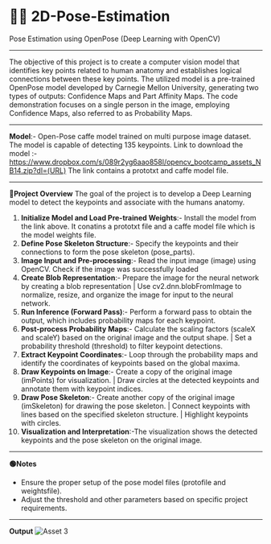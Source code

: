 # 👯‍♂️ 2D-Pose-Estimation
Pose Estimation using OpenPose (Deep Learning with OpenCV)

--------------------------------------------------------------------------------------------------------------------------------------------------------------------

The objective of this project is to create a computer vision model that identifies key points related to human anatomy and establishes logical connections between these key points. The utilized model is a pre-trained OpenPose model developed by Carnegie Mellon University, generating two types of outputs: Confidence Maps and Part Affinity Maps. The code demonstration focuses on a single person in the image, employing Confidence Maps, also referred to as Probability Maps.

--------------------------------------------------------------------------------------------------------------------------------------------------------------------- 

**Model**:- 
Open-Pose caffe model trained on multi purpose image dataset. The model is capable of detecting 135 keypoints.
Link to download the model :- https://www.dropbox.com/s/089r2yg6aao858l/opencv_bootcamp_assets_NB14.zip?dl=(URL)
The link contains a prototxt and caffe model file.

--------------------------------------------------------------------------------------------------------------------------------------------------------------------

**📖Project Overview**
The goal of the project is to develop a Deep Learning model to detect the keypoints and associate with the humans anatomy.

1. **Initialize Model and Load Pre-trained Weights**:- Install the model from the link above. It conatins a prototxt file and a caffe model file which is the model weights file.
2. **Define Pose Skeleton Structure**:- Specify the keypoints and their connections to form the pose skeleton (pose_parts).
3. **Image Input and Pre-processing**:- Read the input image (image) using OpenCV. Check if the image was successfully loaded
4. **Create Blob Representation**:- Prepare the image for the neural network by creating a blob representation | Use cv2.dnn.blobFromImage to normalize, resize, and organize the image for input to the neural network.
5. **Run Inference (Forward Pass)**:- Perform a forward pass to obtain the output, which includes probability maps for each keypoint.
6. **Post-process Probability Maps**:- Calculate the scaling factors (scaleX and scaleY) based on the original image and the output shape. | Set a probability threshold (threshold) to filter keypoint detections.
7. **Extract Keypoint Coordinates**:- Loop through the probability maps and identify the coordinates of keypoints based on the global maxima.
8. **Draw Keypoints on Image**:- Create a copy of the original image (imPoints) for visualization. | Draw circles at the detected keypoints and annotate them with keypoint indices.
9. **Draw Pose Skeleton**:- Create another copy of the original image (imSkeleton) for drawing the pose skeleton. | Connect keypoints with lines based on the specified skeleton structure. | Highlight keypoints with circles.
10. **Visualization and Interpretation**:-The visualization shows the detected keypoints and the pose skeleton on the original image.

--------------------------------------------------------------------------------------------------------------------------------------------------------------------

**🟢Notes**

* Ensure the proper setup of the pose model files (protofile and weightsfile).
* Adjust the threshold and other parameters based on specific project requirements.

--------------------------------------------------------------------------------------------------------------------------------------------------------------------

**Output**
![Asset 3](https://github.com/Mufaddalbadani/2D-Pose-Estimation/assets/62328487/3713f30c-8b3e-4593-bc81-95848ce86d85)
